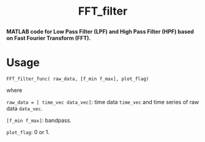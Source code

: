 

# <p align=center>FFT_filter</p>
__MATLAB code for Low Pass Filter (LPF) and High Pass Filter (HPF) based on Fast Fourier Transform (FFT).__


# Usage

`FFT_filter_func( raw_data, [f_min f_max], plot_flag)`

where

`raw_data = [ time_vec data_vec]`: time data `time_vec` and time series of raw data `data_vec`.

`[f_min f_max]`: bandpass. 

`plot_flag`: 0 or 1.

